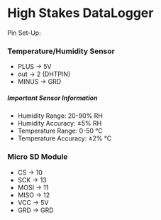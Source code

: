 # High Stakes DataLogger

Pin Set-Up:

### Temperature/Humidity Sensor   
+ PLUS  ->  5V
+ out   ->  2 (DHTPIN)
+ MINUS ->  GRD      

##### Important Sensor Information
+ Humidity Range: 20-90% RH
+ Humidity Accuracy: ±5% RH
+ Temperature Range: 0-50 °C
+ Temperature Accuracy: ±2% °C

### Micro SD Module              
+ CS    ->   10
+ SCK   ->   13
+ MOSI  ->   11
+ MISO  ->   12
+ VCC   ->   5V
+ GRD   ->   GRD
